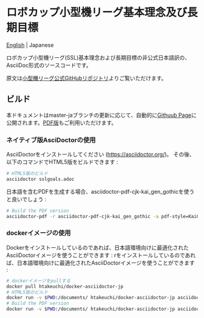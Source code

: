 # ロボカップ小型機リーグ基本理念及び長期目標

[English](README.md) | Japanese  

ロボカップ小型機リーグ(SSL)基本理念および長期目標の非公式日本語訳の、AsciiDoc形式のソースコードです。

原文は[小型機リーグ公式GitHubリポジトリ](https://github.com/robocup-ssl/ssl-goals)よりご覧いただけます。

## ビルド

本ドキュメントはmaster-jaブランチの更新に応じて、自動的に[Githuub Page](https://kkimurak.github.io/ssl-goals-ja/sslgoals.html)に公開されます。[PDF版](https://kkimurak.github.io/ssl-goals-ja/sslgoals.pdf)もご利用いただけます。  

### ネイティブ版AsciDoctorの使用

AsciiDoctorをインストールしてください (https://asciidoctor.org/)。 その後、以下のコマンドでHTML5版をビルドできます :

```sh
# HTML5版のビルド
asciidoctor sslgoals.adoc
```

日本語を含むPDFを生成する場合、asciidoctor-pdf-cjk-kai_gen_gothicを使うと良いでしょう :

```sh
# Build the PDF version
asciidoctor-pdf -r asciidoctor-pdf-cjk-kai_gen_gothic -a pdf-style=KaiGenGothicJP sslgoals.adoc
```

### dockerイメージの使用

Dockerをインストールしているのであれば、日本語環境向けに最適化されたAsciiDoctorイメージを使うことができます :
rをインストールしているのであれば、日本語環境向けに最適化されたAsciiDoctorイメージを使うことができます :

```sh
# dockerイメージをpullする
docker pull htakeuchi/docker-asciidoctor-jp
# HTML5版のビルド
docker run -v $PWD:/documents/ htakeuchi/docker-asciidoctor-jp asciidoctor sslgoals.adoc
# Build the PDF version
docker run -v $PWD:/documents/ htakeuchi/docker-asciidoctor-jp asciidoctor-pdf -r asciidoctor-pdf-cjk-kai_gen_gothic -a pdf-style=KaiGenGothicJP asciidoctor-pdf sslgoals.adoc
```
